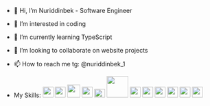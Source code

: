 - 👋 Hi, I’m Nuriddinbek - Software Engineer
- 👀 I’m interested in coding
- 🌱 I’m currently learning TypeScript
- 💞️ I’m looking to collaborate on website projects
- 📫 How to reach me tg: @nuriddinbek_1

- My Skills: 
<code><img src="https://cdn.pixabay.com/photo/2017/08/05/11/16/logo-2582748_1280.png" width="25px"/></code>
<code><img src="https://cdn.pixabay.com/photo/2017/08/05/11/16/logo-2582747_1280.png" width="25px"/></code>
<code><img src="https://cdn.pixabay.com/photo/2017/03/30/17/41/javascript-2189147_1280.png" width="30px"/></code>
<code><img src="https://cdn4.iconfinder.com/data/icons/logos-3/600/React.js_logo-512.png" width="25px"/></code>
<code><img src="https://upload.wikimedia.org/wikipedia/commons/thumb/d/d5/Tailwind_CSS_Logo.svg/2560px-Tailwind_CSS_Logo.svg.png" width="25px" height="20px"/></code>
<code><img src="https://logos-world.net/wp-content/uploads/2021/02/Trello-Logo.png" width="50px"/></code>
<code><img src="https://upload.wikimedia.org/wikipedia/commons/thumb/8/8d/Microsoft_Word_2013-2019_logo.svg/640px-Microsoft_Word_2013-2019_logo.svg.png" width="25px"/></code>
<code><img src="https://upload.wikimedia.org/wikipedia/commons/thumb/1/16/Microsoft_PowerPoint_2013-2019_logo.svg/2255px-Microsoft_PowerPoint_2013-2019_logo.svg.png" width="25px"/></code>
<code><img src="https://upload.wikimedia.org/wikipedia/commons/thumb/7/73/Microsoft_Excel_2013-2019_logo.svg/2170px-Microsoft_Excel_2013-2019_logo.svg.png" width="25px"/></code>
<code><img src="https://upload.wikimedia.org/wikipedia/commons/thumb/a/af/Adobe_Photoshop_CC_icon.svg/1200px-Adobe_Photoshop_CC_icon.svg.png" width="25px"/></code>
<code><img src="https://upload.wikimedia.org/wikipedia/commons/thumb/f/fb/Adobe_Illustrator_CC_icon.svg/2101px-Adobe_Illustrator_CC_icon.svg.png" width="25px"/></code>
<code><img src="https://upload.wikimedia.org/wikipedia/commons/thumb/f/f1/CorelDraw_logo.svg/1914px-CorelDraw_logo.svg.png" width="25px"/></code>

<!---
Nuriddinbek-1/Nuriddinbek-1 is a ✨ special ✨ repository because its `README.md` (this file) appears on your GitHub profile.
You can click the Preview link to take a look at your changes.
--->
